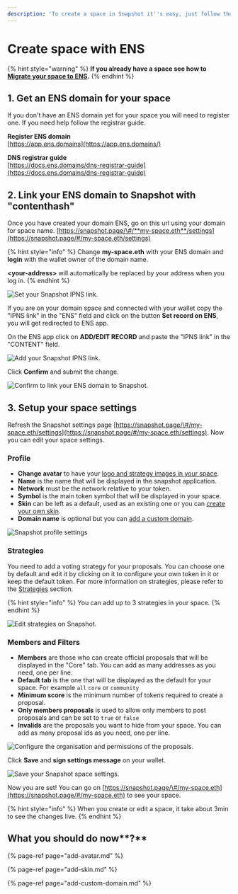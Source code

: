 ```yaml
---
description: 'To create a space in Snapshot it''s easy, just follow these steps.'
---
```


# Create space with ENS

{% hint style="warning" %}
**If you already have a space see how to** [**Migrate your space to ENS**](migrate.md)**.**
{% endhint %}

## 1. Get an ENS domain for your space

If you don't have an ENS domain yet for your space you will need to register one. If you need help follow the registrar guide.

**Register ENS domain**  
[https://app.ens.domains](https://app.ens.domains/)

**DNS registrar guide**  
[https://docs.ens.domains/dns-registrar-guide](https://docs.ens.domains/dns-registrar-guide)

## 2. Link your ENS domain to Snapshot with "contenthash"

Once you have created your domain ENS, go on this url using your domain for space name. [https://snapshot.page/\#/**my-space.eth**/settings](https://snapshot.page/#/my-space.eth/settings)

{% hint style="info" %}
Change **my-space.eth** with your ENS domain and **login** with the wallet owner of the domain name.

**&lt;your-address&gt;** will automatically be replaced by your address when you log in.
{% endhint %}

![Set your Snapshot IPNS link.](../.gitbook/assets/capture-de-cran-2020-12-20-a-11.09.23.png)

If you are on your domain space and connected with your wallet copy the "IPNS link" in the "ENS" field and click on the button **Set record on ENS**, you will get redirected to ENS app.

On the ENS app click on **ADD/EDIT RECORD** and paste the "IPNS link" in the "CONTENT" field.

![Add your Snapshot IPNS link.](../.gitbook/assets/image%20%283%29.png)

Click **Confirm** and submit the change.

![Confirm to link your ENS domain to Snapshot.](../.gitbook/assets/image%20%285%29.png)

## **3. Setup your space settings**

Refresh the Snapshot settings page [https://snapshot.page/\#/my-space.eth/settings](https://snapshot.page/#/my-space.eth/settings). Now you can edit your space settings.

### Profile

* **Change avatar** to have your [logo and strategy images in your space](add-avatar.md#add-your-space-logo-and-strategy-image-s).
* **Name** is the name that will be displayed in the snapshot application.
* **Network** must be the network relative to your token.
* **Symbol** is the main token symbol that will be displayed in your space. 
* **Skin** can be left as a default, used as an existing one or you can [create your own skin](add-skin.md#add-your-skin).
* **Domain name** is optional but you can [add a custom domain](add-custom-domain.md#add-a-custom-domain).

![Snapshot profile settings](../.gitbook/assets/capture-de-cran-2020-12-20-a-11.47.31.png)

### **Strategies**

You need to add a voting strategy for your proposals. You can choose one by default and edit it by clicking on it to configure your own token in it or keep the default token. For more information on strategies, please refer to the [Strategies](../strategies/) section.

{% hint style="info" %}
You can add up to 3 strategies in your space.
{% endhint %}

![Edit strategies on Snapshot.](../.gitbook/assets/capture-de-cran-2020-12-20-a-12.19.09.png)

### Members and Filters

* **Members** are those who can create official proposals that will be displayed in the "Core" tab. You can add as many addresses as you need, one per line.
* **Default tab** is the one that will be displayed as the default for your space. For example `all` `core` or `community`
* **Minimum score** is the minimum number of tokens required to create a proposal.
* **Only members proposals** is used to allow only members to post proposals and can be set to `true` or `false`
* **Invalids** are the proposals you want to hide from your space. You can add as many proposal ids as you need, one per line.

![Configure the organisation and permissions of the proposals.](../.gitbook/assets/capture-de-cran-2020-12-20-a-12.25.49.png)

Click **Save** and **sign settings message** on your wallet.

![Save your Snapshot space settings.](../.gitbook/assets/capture-de-cran-2020-12-20-a-12.43.25.png)

Now you are set! You can go on [https://snapshot.page/\#/my-space.eth](https://snapshot.page/#/my-space.eth) to see your space.

{% hint style="info" %}
When you create or edit a space, it take about 3min to see the changes live.
{% endhint %}

## What you should do now**?**

{% page-ref page="add-avatar.md" %}

{% page-ref page="add-skin.md" %}

{% page-ref page="add-custom-domain.md" %}

